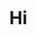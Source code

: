 <div id="user-content-toc">
  <ul>
    <summary><h1 style="display: inline-block;">Hi</h1></summary>
  </ul>
</div>
